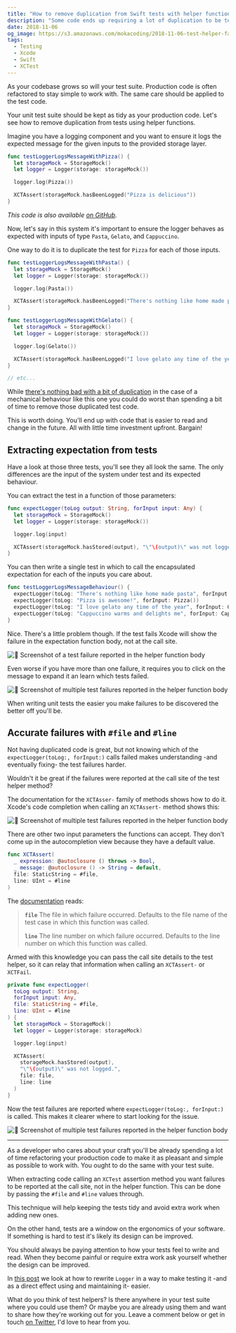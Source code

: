 ```yaml
---
title: "How to remove duplication from Swift tests with helper functions"
description: "Some code ends up requiring a lot of duplication to be tested. You can remove it by using helper functions encapsulating the shared assertion logic."
date: 2018-11-06
og_image: https://s3.amazonaws.com/mokacoding/2018-11-06-test-helper-failure-in-call-site.png
tags:
  - Testing
  - Xcode
  - Swift
  - XCTest
---
```


As your codebase grows so will your test suite. Production code is often refactored to stay simple to work with. The same care should be applied to the test code.

Your unit test suite should be kept as tidy as your production code. Let's see how to remove duplication from tests using helper functions.

Imagine you have a logging component and you want to ensure it logs the expected message for the given inputs to the provided storage layer.

```swift
func testLoggerLogsMessageWithPizza() {
  let storageMock = StorageMock()
  let logger = Logger(storage: storageMock())

  logger.log(Pizza())

  XCTAssert(storageMock.hasBeenLogged("Pizza is delicious"))
}
```

_This code is also available [on GitHub](https://github.com/mokagio/removing-duplications-in-swift-examples)._

Now, let's say in this system it's important to ensure the logger behaves as expected with inputs of type `Pasta`, `Gelato`, and `Cappuccino`.

One way to do it is to duplicate the test for `Pizza` for each of those inputs.

```swift
func testLoggerLogsMessageWithPasta() {
  let storageMock = StorageMock()
  let logger = Logger(storage: storageMock())

  logger.log(Pasta())

  XCTAssert(storageMock.hasBeenLogged("There's nothing like home made pasta"))
}

func testLoggerLogsMessageWithGelato() {
  let storageMock = StorageMock()
  let logger = Logger(storage: storageMock())

  logger.log(Gelato())

  XCTAssert(storageMock.hasBeenLogged("I love gelato any time of the year"))
}

// etc...
```

While [there's nothing bad with a bit of duplication](https://www.sandimetz.com/blog/2016/1/20/the-wrong-abstraction) in the case of a mechanical behaviour like this one you could do worst than spending a bit of time to remove those duplicated test code.

This is worth doing. You'll end up with code that is easier to read and change in the future. All with little time investment upfront. Bargain!

## Extracting expectation from tests

Have a look at those three tests, you'll see they all look the same. The only differences are the input of the system under test and its expected behaviour.

You can extract the test in a function of those parameters:

```swift
func expectLogger(toLog output: String, forInput input: Any) {
  let storageMock = StorageMock()
  let logger = Logger(storage: storageMock())

  logger.log(input)

  XCTAssert(storageMock.hasStored(output), "\"\(output)\" was not logged.")
}
```

You can then write a single test in which to call the encapsulated expectation for each of the inputs you care about.

```swift
func testLoggerLogsMessageBehaviour() {
  expectLogger(toLog: "There's nothing like home made pasta", forInput: Pasta())
  expectLogger(toLog: "Pizza is awesome!", forInput: Pizza())
  expectLogger(toLog: "I love gelato any time of the year", forInput: Gelato())
  expectLogger(toLog: "Cappuccino warms and delights me", forInput: Cappuccino())
}
```

Nice. There's a little problem though. If the test fails Xcode will show the failure in the expectation function body, not at the call site.

![📸 Screenshot of a test failure reported in the helper function body](https://s3.amazonaws.com/mokacoding/2018-11-06-test-helper-inline-failure.png)

Even worse if you have more than one failure, it requires you to click on the message to expand it an learn which tests failed.

![📸 Screenshot of multiple test failures reported in the helper function body](https://s3.amazonaws.com/mokacoding/2018-11-06-test-helper-inline-failure-multiple.png)

When writing unit tests the easier you make failures to be discovered the better off you'll be.

## Accurate failures with `#file` and `#line`

Not having duplicated code is great, but not knowing which of the `expectLogger(toLog:, forInput:)` calls failed makes understanding -and eventually fixing- the test failures harder.

Wouldn't it be great if the failures were reported at the call site of the test helper method?

The documentation for the `XCTAsser-` family of methods shows how to do it. Xcode's code completion when calling an `XCTAssert-` method shows this:

![📸 Screenshot of multiple test failures reported in the helper function body](https://s3.amazonaws.com/mokacoding/2018-11-06-xctassert-autocompletion.png)

There are other two input parameters the functions can accept. They don't come up in the autocompletion view because they have a default value.

```swift
func XCTAssert(
  _ expression: @autoclosure () throws -> Bool,
  _ message: @autoclosure () -> String = default,
  file: StaticString = #file,
  line: UInt = #line
)
```

The [documentation](https://developer.apple.com/documentation/xctest/1500669-xctassert) reads:

> **`file`** The file in which failure occurred. Defaults to the file name of the test case in which this function was called.
>
> **`line`** The line number on which failure occurred. Defaults to the line number on which this function was called.

Armed with this knowledge you can pass the call site details to the test helper, so it can relay that information when calling an `XCTAssert-` or `XCTFail`.

```swift
private func expectLogger(
  toLog output: String,
  forInput input: Any,
  file: StaticString = #file,
  line: UInt = #line
) {
  let storageMock = StorageMock()
  let logger = Logger(storage: storageMock)

  logger.log(input)

  XCTAssert(
    storageMock.hasStored(output),
    "\"\(output)\" was not logged.",
    file: file,
    line: line
  )
}
```

Now the test failures are reported where `expectLogger(toLog:, forInput:)` is called. This makes it clearer where to start looking for the issue.


![📸 Screenshot of multiple test failures reported in the helper function body](https://s3.amazonaws.com/mokacoding/2018-11-06-test-helper-failure-in-call-site.png)

---

As a developer who cares about your craft you'll be already spending a lot of time refactoring your production code to make it as pleasant and simple as possible to work with. You ought to do the same with your test suite.

When extracting code calling an `XCTest` assertion method you want failures to be reported at the call site, not in the helper function. This can be done by passing the `#file` and `#line` values through.

This technique will help keeping the tests tidy and avoid extra work when adding new ones.

On the other hand, tests are a window on the ergonomics of your software. If something is hard to test it's likely its design can be improved.

You should always be paying attention to how your tests feel to write and read. When they become painful or require extra work ask yourself whether the design can be improved.

In [this post](https://www.mokacoding.com/blog/how-to-split-decision-and-action-logic-with-the-swift-type-system) we look at how to rewrite `Logger` in a way to make testing it -and as a direct effect using and maintaining it- easier.

What do you think of test helpers? Is there anywhere in your test suite where you could use them? Or maybe you are already using them and want to share how they're working out for you. Leave a comment below or get in touch [on Twitter](https://twitter.com/mokagio), I'd love to hear from you.
